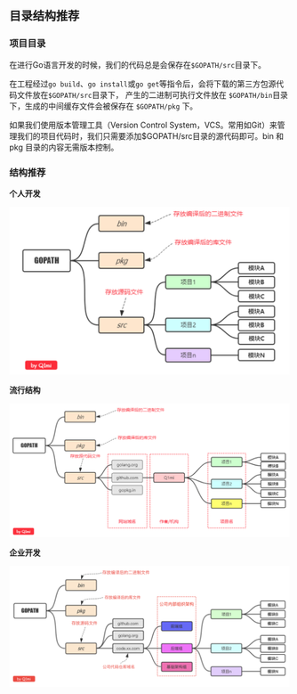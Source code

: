 ## 目录结构推荐

### 项目目录

在进行Go语言开发的时候，我们的代码总是会保存在`$GOPATH/src`目录下。
	
在工程经过`go build`、`go install`或`go get`等指令后，会将下载的第三方包源代码文件放在`$GOPATH/src`目录下， 产生的二进制可执行文件放在 `$GOPATH/bin`目录下，生成的中间缓存文件会被保存在 `$GOPATH/pkg` 下。
	
如果我们使用版本管理工具（Version Control System，VCS。常用如Git）来管理我们的项目代码时，我们只需要添加$GOPATH/src目录的源代码即可。bin 和 pkg 目录的内容无需版本控制。

### 结构推荐

**个人开发**

<img src=".assets/03.目录结构配置/image-20200302225607710-3160976.png" alt="image-20200302225607710" style="zoom:50%;" /> 

 **流行结构**

<img src=".assets/03.目录结构配置/image-20200302225751139.png" alt="image-20200302225751139" style="zoom:50%;" /> 

**企业开发**

<img src=".assets/03.目录结构配置/image-20200302225802177.png" alt="image-20200302225802177" style="zoom: 50%;" /> 

## 

